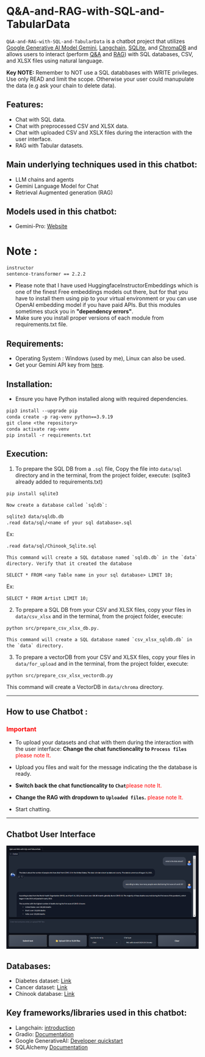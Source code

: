 # Q&A-and-RAG-with-SQL-and-TabularData

`Q&A-and-RAG-with-SQL-and-TabularData` is a chatbot project that utilizes <u>Google Generative AI Model Gemini</u>, <u>Langchain</u>, <u>SQLite</u>, and <u>ChromaDB</u> and allows users to interact (perform <u>Q&A</u> and <u>RAG</u>) with SQL databases, CSV, and XLSX files using natural language.

**Key NOTE:** Remember to NOT use a SQL databbases with WRITE privileges. Use only READ and limit the scope. Otherwise your user could manupulate the data (e.g ask your chain to delete data).

## Features:
- Chat with SQL data.
- Chat with preprocessed CSV and XLSX data.
- Chat with uploaded CSV and XSLX files during the interaction with the user interface.
- RAG with Tabular datasets.

## Main underlying techniques used in this chatbot:
- LLM chains and agents
- Gemini Language Model for Chat
- Retrieval Augmented generation (RAG)

## Models used in this chatbot:
- Gemini-Pro: [Website](https://deepmind.google/technologies/gemini/pro/)

# Note : 
```
instructor
sentence-transformer == 2.2.2
```

- Please note that I have used HuggingfaceInstructorEmbeddings which is one of the finest Free embeddings models out there, but for that you have to install them using pip to your virtual environment or you can use OpenAI embedding model if you have paid APIs.
But this modules sometimes stuck you in **"dependency errors"**.
- Make sure you install proper versions of each module from requirements.txt file.

## Requirements:
- Operating System : Windows (used by me), Linux can also be used.
- Get your Gemini API key from [here](https://aistudio.google.com/app/apikey).

## Installation:
- Ensure you have Python installed along with required dependencies.
```
pip3 install --upgrade pip
conda create -p rag-venv python==3.9.19
git clone <the repository>
conda activate rag-venv
pip install -r requirements.txt
```
## Execution:

1. To prepare the SQL DB from a `.sql` file, Copy the file into `data/sql` directory and in the terminal, from the project folder, execute: (sqlite3 already added to requirements.txt)
```
pip install sqlite3
```

	Now create a database called `sqldb`:
```
sqlite3 data/sqldb.db
.read data/sql/<name of your sql database>.sql
```
Ex:
```
.read data/sql/Chinook_Sqlite.sql
```

	This command will create a SQL database named `sqldb.db` in the `data` directory. Verify that it created the database
```
SELECT * FROM <any Table name in your sql database> LIMIT 10;
```
Ex:
```
SELECT * FROM Artist LIMIT 10;
```

2. To prepare a SQL DB from your CSV and XLSX files, copy your files in `data/csv_xlsx` and in the terminal, from the project folder, execute:
```
python src/prepare_csv_xlsx_db.py.
```

	This command will create a SQL database named `csv_xlsx_sqldb.db` in the `data` directory.

3. To prepare a vectorDB from your CSV and XLSX files, copy your files in `data/for_upload` and in the terminal, from the project folder, execute:
```
python src/prepare_csv_xlsx_vectordb.py
```
This command will create a VectorDB in `data/chroma` directory.


------------

## How to use Chatbot : 
<h3><span style="color:red">Important</span></h3>

- To upload your datasets and chat with them during the interaction with the user interface: **Change the chat functioncality to `Process files`** <span style="color:red">please note It.</span>

- Upload you files and wait for the message indicating the the database is ready.
- **Switch back the chat functioncality to `Chat`**<span style="color:red">please note It.</span>
- **Change the RAG with dropdown to `Uploaded files`.** <span style="color:red">please note It.</span>
- Start chatting.


------------



## Chatbot User Interface
<div align="center">
  <img src="images/UI.png" alt="ChatBot UI">
</div>

## Databases:
- Diabetes dataset: [Link](https://www.kaggle.com/datasets/akshaydattatraykhare/diabetes-dataset?resource=download&select=diabetes.csv)
- Cancer dataset: [Link](https://www.kaggle.com/datasets/rohansahana/breast-cancer-dataset-for-beginners?select=train.csv)
- Chinook database: [Link](https://database.guide/2-sample-databases-sqlite/)

## Key frameworks/libraries used in this chatbot:
- Langchain: [introduction](https://python.langchain.com/docs/get_started/introduction)
- Gradio: [Documentation](https://www.gradio.app/docs/interface)
- Google GenerativeAI: [Developer quickstart](https://ai.google.dev/)
- SQLAlchemy [Documentation](https://www.sqlalchemy.org/)